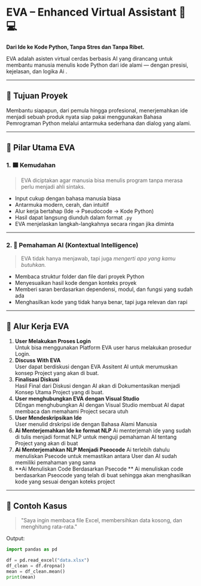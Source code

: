# EVA – Enhanced Virtual Assistant 🧠💻

**Dari Ide ke Kode Python, Tanpa Stres dan Tanpa Ribet.**

EVA adalah asisten virtual cerdas berbasis AI yang dirancang untuk membantu manusia menulis kode Python dari ide alami — dengan presisi, kejelasan, dan logika Ai .

---

## 🎯 Tujuan Proyek

Membantu siapapun, dari pemula hingga profesional, menerjemahkan ide menjadi sebuah produk nyata siap pakai menggunakan Bahasa Pemrograman Python  melalui antarmuka sederhana dan dialog yang alami.

---

## 🧱 Pilar Utama EVA

### 1. 🟦 **Kemudahan**
> EVA diciptakan agar manusia bisa menulis program tanpa merasa perlu menjadi ahli sintaks.

- Input cukup dengan bahasa manusia biasa
- Antarmuka modern, cerah, dan intuitif
- Alur kerja bertahap (Ide → Pseudocode → Kode Python)
- Hasil dapat langsung diunduh dalam format `.py`
- EVA menjelaskan langkah-langkahnya secara ringan jika diminta

---

### 2. 🤖 **Pemahaman AI (Kontextual Intelligence)**
> EVA tidak hanya menjawab, tapi juga *mengerti apa yang kamu butuhkan.*

- Membaca struktur folder dan file dari proyek Python
- Menyesuaikan hasil kode dengan konteks proyek
- Memberi saran berdasarkan dependensi, modul, dan fungsi yang sudah ada
- Menghasilkan kode yang tidak hanya benar, tapi juga relevan dan rapi

---

## 🔄 Alur Kerja EVA

1. **User Melakukan Proses Login**  
   Untuk bisa menggunakan Platform EVA user harus melakukan prosedur Login.
2. **Discuss With EVA**   
   User dapat berdiskusi dengan EVA Assitent AI untuk merumuskan konsep Project yang akan di buat.
3. **Finalisasi Diskusi**  
   Hasil Final dari Diskusi dengan AI akan di Dokumentasikan menjadi Konsep Utama Project yang di buat.
4. **User menghubungkan EVA dengan Visual Studio**   
   DEngan menghubungkan AI dengan Visual Studio membuat AI dapat membaca dan memahami Project secara utuh
5. **User Mendeskripsikan Ide**  
   User menulid drskripsi ide dengan Bahasa Alami Manusia
6. **Ai Menterjemahkan Ide ke format NLP**
   Ai menterjemah ide yang sudah di tulis menjadi format NLP untuk menguji pemahaman AI tentang Project yang akan di buat
8. **Ai Menterjemahkan NLP Menjadi Pseocode**
   Ai terlebih dahulu menuliskan Psecode untuk memastikan antara User dan AI sudah memiliki pemahaman yang sama
9. **Ai Menuliskan Code Berdasarkan Psecode **
   Ai menuliskan code berdasarkan Pseocode yang telah di buat sehingga akan menghasilkan kode yang sesuai dengan koteks project
    

---

## 🧠 Contoh Kasus

> "Saya ingin membaca file Excel, membersihkan data kosong, dan menghitung rata-rata."

Output:
```python
import pandas as pd

df = pd.read_excel("data.xlsx")
df_clean = df.dropna()
mean = df_clean.mean()
print(mean)
